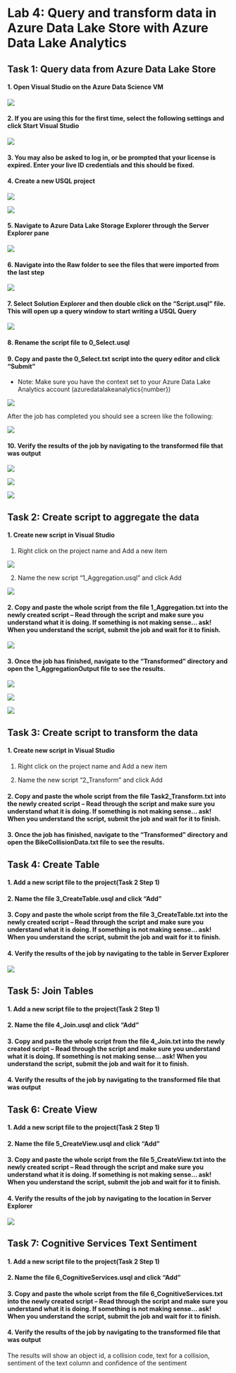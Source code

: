 # Lab 4: Query and transform data in Azure Data Lake Store with Azure Data Lake Analytics
## Task 1: Query data from Azure Data Lake Store
#### 1.	Open Visual Studio on the Azure Data Science VM

![](/screenshots/Lab4/ADL01_OpenVS.png)
 
#### 2.	If you are using this for the first time, select the following settings and click Start Visual Studio

![](/screenshots/Lab4/ADL02_ConfigureVS.png)
 
#### 3.	You may also be asked to log in, or be prompted that your license is expired.  Enter your live ID credentials and this should be fixed.
#### 4.	Create a new USQL project 

 ![](/screenshots/Lab4/ADL03_CreateUSQLProject.png)
 
 ![](/screenshots/Lab4/ADL04_CreateUSQLProject2.png)
 
#### 5.	Navigate to Azure Data Lake Storage Explorer through the Server Explorer pane 

 ![](/screenshots/Lab4/ADL05_ServerExplorer.png)
 
#### 6.	Navigate into the Raw folder to see the files that were imported from the last step

 ![](/screenshots/Lab4/ADL06_DataExplorer.png)
 
#### 7.	Select Solution Explorer and then double click on the “Script.usql” file.  This will open up a query window to start writing a USQL Query

![](/screenshots/Lab4/ADL07_USQLScript.png)
 
#### 8.	Rename the script file to 0_Select.usql
#### 9.	Copy and paste the 0_Select.txt script into the query editor and click “Submit”
  * Note: Make sure you have the context set to your Azure Data Lake Analytics account (azuredatalakeanalytics{number})
 
 ![](/screenshots/Lab4/ADL08_SubmitUSQLJob.png)
 
After the job has completed you should see a screen like the following:

![](/screenshots/Lab4/ADL09_USQLJobSummary.png)
 
#### 10.	Verify the results of the job by navigating to the transformed file that was output
 
 ![](/screenshots/Lab4/ADL10_USQLJobVerify.png)
 
 ![](/screenshots/Lab4/ADL11_USQLJobOutput.png)
 
 ![](/screenshots/Lab4/ADL11_USQLJobOutput2.png)
 
 ## Task 2: Create script to aggregate the data
#### 1.	Create new script in Visual Studio
  1. Right click on the project name and Add a new item
 
 ![](/screenshots/Lab4/ADL12_CreateNewUSQLScript.png)
 
  2. Name the new script “1_Aggregation.usql” and click Add
 
 ![](/screenshots/Lab4/ADL13_NameUSQLScript.png)
 
#### 2.	Copy and paste the whole script from the file 1_Aggregation.txt into the newly created script – Read through the script and make sure you understand what it is doing.  If something is not making sense… ask!  When you understand the script, submit the job and wait for it to finish.

![](/screenshots/Lab4/ADL14_SubmitUSQLTranformScript.png)
 
#### 3.	Once the job has finished, navigate to the “Transformed” directory and open the 1_AggregationOutput file to see the results.
 
 ![](/screenshots/Lab4/ADL15_VerifyUSQLJob.png)
 
 ![](/screenshots/Lab4/ADL16_VerifyUSQLJobOutput.png)
 
 ![](/screenshots/Lab4/ADL17_VerifyUSQLJobOutput2.png)
 
## Task 3: Create script to transform the data
#### 1.	Create new script in Visual Studio
  1. Right click on the project name and Add a new item
 
  2. Name the new script “2_Transform” and click Add
 
#### 2.	Copy and paste the whole script from the file Task2_Transform.txt into the newly created script – Read through the script and make sure you understand what it is doing.  If something is not making sense… ask!  When you understand the script, submit the job and wait for it to finish.
 
#### 3.	Once the job has finished, navigate to the “Transformed” directory and open the BikeCollisionData.txt file to see the results.
 
## Task 4: Create Table
#### 1.	Add a new script file to the project(Task 2 Step 1)

#### 2.	Name the file 3_CreateTable.usql and click “Add”
 
#### 3.	Copy and paste the whole script from the file 3_CreateTable.txt into the newly created script – Read through the script and make sure you understand what it is doing.  If something is not making sense… ask!  When you understand the script, submit the job and wait for it to finish.
 
#### 4.	Verify the results of the job by navigating to the table in Server Explorer

 ![](/screenshots/Lab4/ADL18_VerifyTable.png)
 
 ## Task 5: Join Tables
#### 1.	Add a new script file to the project(Task 2 Step 1)

#### 2.	Name the file 4_Join.usql and click “Add”
 
#### 3.	Copy and paste the whole script from the file 4_Join.txt into the newly created script – Read through the script and make sure you understand what it is doing.  If something is not making sense… ask!  When you understand the script, submit the job and wait for it to finish.

#### 4.	Verify the results of the job by navigating to the transformed file that was output
 
 ## Task 6: Create View
#### 1.	Add a new script file to the project(Task 2 Step 1)

#### 2.	Name the file 5_CreateView.usql and click “Add”
 
#### 3.	Copy and paste the whole script from the file 5_CreateView.txt into the newly created script – Read through the script and make sure you understand what it is doing.  If something is not making sense… ask!  When you understand the script, submit the job and wait for it to finish.

#### 4.	Verify the results of the job by navigating to the location in Server Explorer

 ![](/screenshots/Lab4/ADL19_VerifyView.png)
 
 ## Task 7: Cognitive Services Text Sentiment
#### 1.	Add a new script file to the project(Task 2 Step 1)

#### 2.	Name the file 6_CognitiveServices.usql and click “Add”
 
#### 3.	Copy and paste the whole script from the file 6_CognitiveServices.txt into the newly created script – Read through the script and make sure you understand what it is doing.  If something is not making sense… ask!  When you understand the script, submit the job and wait for it to finish.
 
#### 4.	Verify the results of the job by navigating to the transformed file that was output
The results will show an object id, a collision code, text for a collision, sentiment of the text column and confidence of the sentiment
